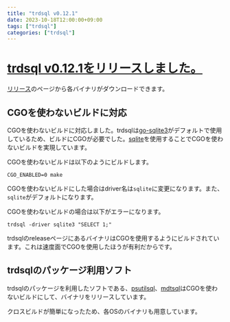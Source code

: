 ```yaml
---
title: "trdsql v0.12.1"
date: 2023-10-18T12:00:00+09:00
tags: ["trdsql"]
categories: ["trdsql"]
---
```


# [trdsql v0.12.1をリリースしました。](https://github.com/noborus/trdsql/releases)

[リリース](https://github.com/noborus/trdsql/releases/tag/v0.12.1)のページから各バイナリがダウンロードできます。

## CGOを使わないビルドに対応

CGOを使わないビルドに対応しました。trdsqlは[go-sqlite3](https://github.com/mattn/go-sqlite3)がデフォルトで使用しているため、ビルドにCGOが必要でした。[sqlite](https://gitlab.com/cznic/sqlite)を使用することでCGOを使わないビルドを実現しています。

CGOを使わないビルドは以下のようにビルドします。

```console
CGO_ENABLED=0 make
```

CGOを使わないビルドにした場合はdriver名は`sqlite`に変更になります。また、`sqlite`がデフォルトになります。

CGOを使わないビルドの場合は以下がエラーになります。

```console
trdsql -driver sqlite3 "SELECT 1;"
```

trdsqlのreleaseページにあるバイナリはCGOを使用するようにビルドされています。これは速度面でCGOを使用したほうが有利だからです。

## trdsqlのパッケージ利用ソフト

trdsqlのパッケージを利用したソフトである、[psutilsql](https://github.com/noborus/psutilsql)、[mdtsql](https://github.com/noborus/mdtsql)はCGOを使わないビルドにして、バイナリをリリースしています。

クロスビルドが簡単になったため、各OSのバイナリも用意しています。